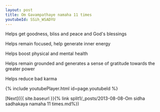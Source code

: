 ```yaml
---
layout: post
title: Om Gavampathaye namaha 11 times
youtubeId: SSih_WSADYU
---
```

 
 
Helps get goodness, bliss and peace and God's blessings
 
Helps remain focused, help generate inner energy 
 
Helps boost physical and mental health 
 
Helps remain grounded and generates a sense of gratitude towards the greater power 
 
Helps reduce bad karma
 
 
 
 


{% include youtubePlayer.html id=page.youtubeId %}
 
[Next]({{ site.baseurl }}{% link  split1/_posts/2013-08-08-Om sidha sadhakaya namaha 11 times.md%})
 
